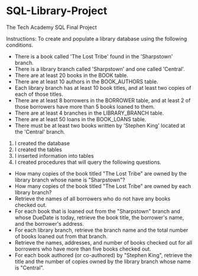 # SQL-Library-Project
The Tech Academy SQL Final Project

Instructions:
To create and populate a library database using the following conditions.
- There is a book called 'The Lost Tribe' found in the 'Sharpstown' branch.
- There is a library branch called 'Sharpstown' and one called 'Central'.
- There are at least 20 books in the BOOK table.
- There are at least 10 authors in the BOOK_AUTHORS table.
- Each library branch has at least 10 book titles, and at least two copies of each of those titles.
- There are at least 8 borrowers in the BORROWER table, and at least 2 of those borrowers have more than 5 books loaned to them.
- There are at least 4 branches in the LIBRARY_BRANCH table.
- There are at least 50 loans in the BOOK_LOANS table.
- There must be at least two books written by 'Stephen King' located at the 'Central' branch.

1) I created the database
2) I created the tables
3) I inserted information into tables
4) I created procedures that will query the following questions.
  - How many copies of the book titled "The Lost Tribe" are owned by the library branch whose name is "Sharpstown"?
  - How many copies of the book titled "The Lost Tribe" are owned by each library branch?
  - Retrieve the names of all borrowers who do not have any books checked out.
  - For each book that is loaned out from the "Sharpstown" branch and whose DueDate is today, retrieve the book title, the borrower's name, and the borrower's address.
  - For each library branch, retrieve the branch name and the total number of books loaned out from that branch.
  - Retrieve the names, addresses, and number of books checked out for all borrowers who have more than five books checked out.
  - For each book authored (or co-authored) by "Stephen King", retrieve the title and the number of copies owned by the library branch whose name is "Central".
